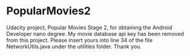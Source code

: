 # PopularMovies2
Udacity project, Popular Movies Stage 2, for obtaining the Android Developer nano degree. My movie database api key has been removed from this project. Please insert yours into line 34 of the file NetworkUtils.java under the utilities folder. Thank you.
